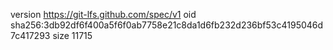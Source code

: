 version https://git-lfs.github.com/spec/v1
oid sha256:3db92df6f400a5f6f0ab7758e21c8da1d6fb232d236bf53c4195046d7c417293
size 11715
